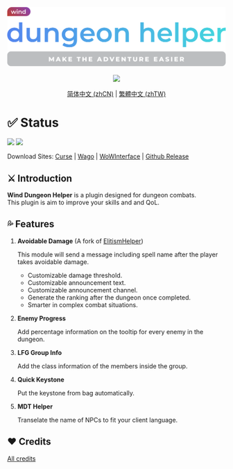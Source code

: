 <div align="center">
<img width="512" src="Title.svg"/><br><br>
<img src="https://img.shields.io/badge/Version-1.7.8-green.svg?longCache=true&style=for-the-badge"/>

[简体中文 (zhCN)](README_zhCN.md) | [繁體中文 (zhTW)](README_zhTW.md)
</div>

# ✅ Status
![](https://img.shields.io/github/workflow/status/fang2hou/WindDungeonHelper/publish_stable) [![](https://img.shields.io/badge/Wind%20Plugins-Join-grey.svg?longCache=true&color=7289DA&logo=discord)](https://discord.gg/nA44TeZ)

Download Sites: [Curse](https://www.curseforge.com/wow/addons/wind-dungeon-helper) | [Wago](https://addons.wago.io/addons/winddungeonhelper) | [WoWInterface](https://www.wowinterface.com/downloads/info25532-WindDungeonHelper.html) | [Github Release](https://github.com/fang2hou/WindDungeonHelper/releases)

## ⚔️ Introduction
**Wind Dungeon Helper** is a plugin designed for dungeon combats.  
This plugin is aim to improve your skills and and QoL.

## 💦 Features
1. **Avoidable Damage** (A fork of [ElitismHelper](https://wow.curseforge.com/projects/elitismhelper))

    This module will send a message including spell name after the player takes avoidable damage. 
    - Customizable damage threshold.
    - Customizable announcement text.
    - Customizable announcement channel.
    - Generate the ranking after the dungeon once completed.
    - Smarter in complex combat situations.

2. **Enemy Progress**

    Add percentage information on the tooltip for every enemy in the dungeon.

3. **LFG Group Info**

    Add the class information of the members inside the group.

4. **Quick Keystone**

    Put the keystone from bag automatically.

5. **MDT Helper**

    Transelate the name of NPCs to fit your client language.

## ❤️ Credits
[All credits](CREDITS.md)